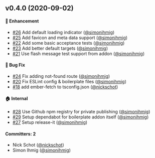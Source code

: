 ## v0.4.0 (2020-09-02)

#### :rocket: Enhancement
* [#26](https://github.com/kaliber5/k5-ember-boilerplate/pull/26) Add default loading indicator ([@simonihmig](https://github.com/simonihmig))
* [#25](https://github.com/kaliber5/k5-ember-boilerplate/pull/25) Add favicon and meta data support ([@simonihmig](https://github.com/simonihmig))
* [#22](https://github.com/kaliber5/k5-ember-boilerplate/pull/22) Add some basic acceptance tests ([@simonihmig](https://github.com/simonihmig))
* [#23](https://github.com/kaliber5/k5-ember-boilerplate/pull/23) Add better default targets ([@simonihmig](https://github.com/simonihmig))
* [#21](https://github.com/kaliber5/k5-ember-boilerplate/pull/21) Use flash message test support from addon ([@simonihmig](https://github.com/simonihmig))

#### :bug: Bug Fix
* [#24](https://github.com/kaliber5/k5-ember-boilerplate/pull/24) Fix adding not-found route ([@simonihmig](https://github.com/simonihmig))
* [#20](https://github.com/kaliber5/k5-ember-boilerplate/pull/20) Fix ESLint config & boilerplate files ([@simonihmig](https://github.com/simonihmig))
* [#18](https://github.com/kaliber5/k5-ember-boilerplate/pull/18) add ember-fetch to tsconfig.json ([@nickschot](https://github.com/nickschot))

#### :house: Internal
* [#28](https://github.com/kaliber5/k5-ember-boilerplate/pull/28) Use Github npm registry for private publishing ([@simonihmig](https://github.com/simonihmig))
* [#29](https://github.com/kaliber5/k5-ember-boilerplate/pull/29) Setup dependabot for boilerplate addon itself ([@simonihmig](https://github.com/simonihmig))
* [#27](https://github.com/kaliber5/k5-ember-boilerplate/pull/27) Setup release-it ([@simonihmig](https://github.com/simonihmig))

#### Committers: 2
- Nick Schot ([@nickschot](https://github.com/nickschot))
- Simon Ihmig ([@simonihmig](https://github.com/simonihmig))


